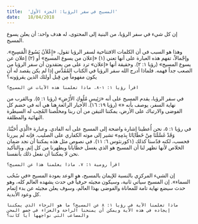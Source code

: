 ```yaml
---
title:  'المسيح في سفر الرؤيا: الجزء الأول'
date:   18/04/2018
---
```


إن كل شيء في سفر الرؤيا، من البنية إلى المحتوى، له هدف واحد: أن يعلن يسوع المسيح.

وهذا هو السبب في أن الكلمات الافتتاحية لسفر الرؤيا تقول، «إِعْلاَنُ يَسُوعَ الْمَسِيحِ». وإجْمالاً، تفهم هذه العبارة على أنها تعني (١) «إعلان من يسوع المسيح» أو (٢) إعلان عن يسوع المسيح» (رؤيا ١: ٢). وحقيقة أنها «إعلان» ترد على من يعتقدون أن سفر الرؤيا من الصعب جداً فهمه. فلماذا أدرج الله سفر الرؤيا في الكتاب المُقَدَّس إذا لم يكن يقصد له أن يكون مفهوماً مِن قِبل أولئك الذين يقرؤونه؟

`اقرأ رؤيا ١: ١-٨. ماذا تعلمنا هذه الآيات عن المسيح؟`

في سفر الرؤيا، يقدم المسيح على أنه «رَئِيسِ مُلُوكِ الأَرْضِ» (رؤيا ١: ٥). وبالقرب من نهاية السفر، يوصف بأنه «» (رؤيا ١٩: ١٦). الأخبار الرائعة هنا هي أنه في خضم كل الفوضى والارتباك على الأرض، يمكننا التيقن من أن ربنا ومخلِّصنا المُحِب له السيطرة النهائية والمطلقة.

في رؤيا ١: ٥، نحن أُعطينا إشارة واضحة إلى المسيح على أنه الفادي. وعبارة «الَّذِي أَحَبَّنَا، وَقَدْ غَسَّلَنَا مِنْ خَطَايَانَا بِدَمِهِ» تشير إلى موته الكفاري على الصليب. فإنه لم يبررنا فحسب، لكنه قدّسنا كذلك (١كورنثوس ٦: ١١). في نصوص مثل هذه يمكننا أن نجد ضمان الخلاص لأنها تظهر لنا أن المسيح هو الذي يغسل خطايانا ويطهرنا من كل إثم. وبالتأكيد نحن لا يمكننا أن نفعل ذلك بأنفسنا.

`اقرأ رومية ١: ٧. ماذا يعلمنا هذا عن المسيح؟`

إن الشيء المركزي بالنسبة للإيمان بالمسيح، هو الوعد بعودة المسيح «في سُحُب السماء». إن المسيح سيأتي ثانية، وسيكون مجيئه حرفياً في حدث يشهده العالم كله، وهو حدث سيضع نهاية تامة للمعاناة والفوضى بهذا العالم، وسوف يعلن مجيئه عن بدء إتمام كل وعود الأبدية.

`ماذا تعلمنا الآية في رؤيا ١: ٨ عن المسيح؟ ما هو الرجاء الذي يمكننا إيجاده في هذه الآية ويمكن أن يمنحنا الراحة والعزاء في خضم المحن والمصاعب التي نواجهها أياً كانت؟`